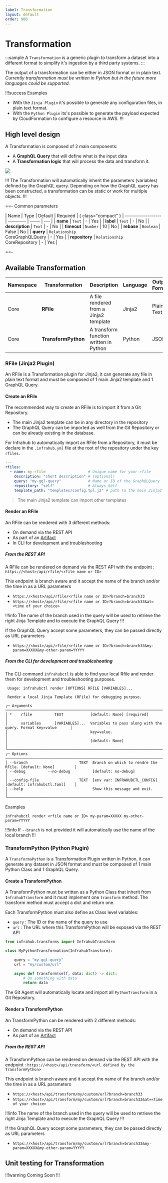 ```yaml
---
label: Transformation
layout: default
order: 900
---
```


# Transformation

<style>
    .sample {
        text-align: center;
        color: #1956AF;
        border-radius: 10px;
        background-color: #E1EDFF;
        border: 1px solid #1956AF;
        padding-top: 20px;
        margin-bottom: 20px;
    }
</style>
:::sample
A `Transformation` is a generic plugin to transform a dataset into a different format to simplify it's ingestion by a third party systems.
:::

The output of a transformation can be either in JSON format or in plain text.
*Currently transformation must be written in Python but in the future more languages could be supported.*

!!!success Examples
- With the `Jinja Plugin` it's possible to generate any configuration files, in plain text format.
- With the `Python Plugin` its's possible to generate the payload expected by CloudFormation to configure a resource in AWS.
!!!

## High level design

A Transformation is composed of 2 main components:
- A **GraphQL Query** that will define what is the input data
- A **Transformation logic** that will process the data and transform it.

![](../media/transformation.excalidraw.svg)


!!!
The Transformation will automatically inherit the parameters (variables) defined by the GraphQL query. Depending on how the GraphQL query has been constructed, a transformation can be static or work for multiple objects.
!!!

==- Common parameters

| Name | Type | Default | Required | { class="compact" }
| ------------------ | --------- | ----- | --- |
| **name**           | `Text`    | -     | Yes |
| **label**          | `Text`    | -     | No  |
| **description**    | `Text`    | -     | No  |
| **timeout**        | `Number`  | 10    | No  |
| **rebase**         | `Boolean` | False | No  |
| **query**          | `Relationship`<br> CoreGraphQLQuery    | -     | Yes |
| **repository**     | `Relationship`<br> CoreRepository      | -     | Yes  |

==-

## Available Transformation

| Namespace | Transformation      | Description                            | Language | Output Format |
|-----------|---------------------|----------------------------------------|----------|---------------|
| Core      | **RFile**           | A file rendered from a Jinja2 template | Jinja2   | Plain Text    |
| Core      | **TransformPython** | A transform function written in Python | Python   | JSON          |


### RFile (Jinja2 Plugin)

An RFile is a Transformation plugin for Jinja2, it can generate any file in plain text format and must be composed of 1 main Jinja2 template and 1 GraphQL Query.

#### Create an RFile

The recommended way to create an RFile is to import it from a Git Repository.
- The main Jinja2 template can be in any directory in the repository
- The GraphQL Query can be imported as well from the Git Repository or can be already existing in the database.

For Infrahub to automatically import an RFile from a Repository, it must be declare in the `.infrahub.yml` file at the root of the repository under the key `rfiles`.

```yaml
---
rfiles:
  - name: my-rfile                   # Unique name for your rfile
    description: "short description" # (optional)
    query: "my-gql-query"            # Name or ID of the GraphQLQuery
    repository: "self"               # Always Self
    template_path: "templates/config.tpl.j2" # path to the main Jinja2 template
```

> The main Jinja2 template can import other templates

#### Render an RFile

An RFile can be rendered with 3 different methods:
- On demand via the REST API
- As part of an [Artifact](./artifact.md)
- In CLI for development and troubleshooting

##### From the REST API

A RFile can be rendered on demand via the REST API with the endpoint : `https://<host>/api/rfile/<rfile name or ID>`

This endpoint is branch aware and it accept the name of the branch and/or the time in as a URL parameters
- `https://<host>/api/rfile/<rfile name or ID>?branch=branch33`
- `https://<host>/api/rfile/<rfile name or ID>?branch=branch33&at=<time of your choice>`

!!!info
The name of the branch used in the query will be used to retrieve the right Jinja Template and to execute the GraphQL Query
!!!

If the GraphQL Query accept some parameters, they can be passed directly as URL parameters
- `https://<host>/api/rfile/<rfile name or ID>?branch=branch33&my-param=XXXXX&my-other-param=YYYYY`

##### From the CLI for development and troubleshooting

The CLI command `infrahubctl` is able to find your local Rfile and render them for development and troubleshooting purposes.

```
 Usage: infrahubctl render [OPTIONS] RFILE [VARIABLES]...

 Render a local Jinja Template (RFile) for debugging purpose.

╭─ Arguments ───────────────────────────────────────────────────────────────────────────────────────╮
│ *    rfile          TEXT            [default: None] [required]                                    │
│      variables      [VARIABLES]...  Variables to pass along with the query. Format key=value      │
│                                     key=value.                                                    │
│                                     [default: None]                                               │
╰───────────────────────────────────────────────────────────────────────────────────────────────────╯
╭─ Options ─────────────────────────────────────────────────────────────────────────────────────────╮
│ --branch                       TEXT  Branch on which to rendre the RFile. [default: None]         │
│ --debug          --no-debug          [default: no-debug]                                          │
│ --config-file                  TEXT  [env var: INFRAHUBCTL_CONFIG] [default: infrahubctl.toml]    │
│ --help                               Show this message and exit.                                  │
╰───────────────────────────────────────────────────────────────────────────────────────────────────╯
```

Examples
```
infrahubctl render <rfile name or ID> my-param=XXXXX my-other-param=YYYYY
```

!!!info
If `--branch` is not provided it will automatically use the name of the local branch
!!!

### TransformPython (Python Plugin)

A `TransformaPython` is a Transformation Plugin written in Python, it can generate any dataset in JSON format and must be composed of 1 main Python Class and 1 GraphQL Query.

#### Create a TransformPython

A TransformPython must be written as a Python Class that inherit from `InfrahubTransform` and it must implement one `transform` method. The transform method must accept a dict and return one.

Each TransformPython must also define as Class level variables:
- `query` : The ID or the name of the query to use
- `url` : The URL where this TransformPython will be exposed via the REST API

```python
from infrahub.transforms import InfrahubTransform

class MyPythonTransformation(InfrahubTransform):

    query = "my-gql-query"
    url = "my/custom/url"

    async def transform(self, data: dict) -> dict:
        # Do something with data
        return data
```

The Git Agent will automatically locate and import all `PythonTransform` in a Git Repository.

#### Render a TransformPython

An TransformPython can be rendered with 2 different methods:
- On demand via the REST API
- As part of an [Artifact](./artifact.md)

##### From the REST API

A TransformPython can be rendered on demand via the REST API with the endpoint : `https://<host>/api/transform/<url defined by the TransformPython>`

This endpoint is branch aware and it accept the name of the branch and/or the time in as a URL parameters
- `https://<host>/api/transform/my/custom/url?branch=branch33`
- `https://<host>/api/transform/my/custom/url?branch=branch33&at=<time of your choice>`

!!!info
The name of the branch used in the query will be used to retrieve the right Jinja Template and to execute the GraphQL Query
!!!

If the GraphQL Query accept some parameters, they can be passed directly as URL parameters
- `https://<host>/api/transform/my/custom/url?branch=branch33&my-param=XXXXX&my-other-param=YYYYY`

## Unit testing for Transformation

!!!warning
Coming Soon
!!!
